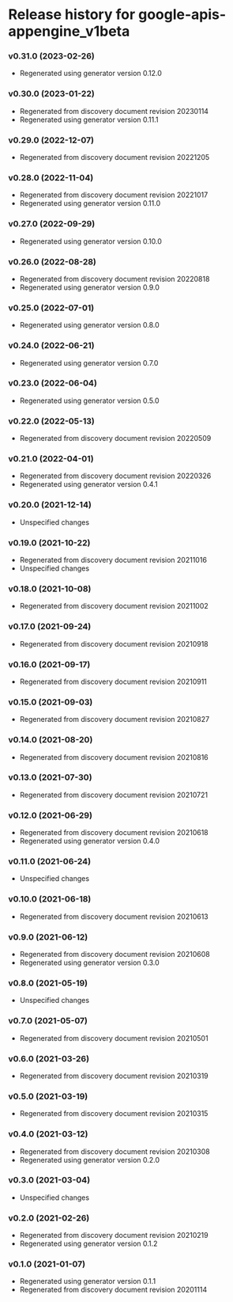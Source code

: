 # Release history for google-apis-appengine_v1beta

### v0.31.0 (2023-02-26)

* Regenerated using generator version 0.12.0

### v0.30.0 (2023-01-22)

* Regenerated from discovery document revision 20230114
* Regenerated using generator version 0.11.1

### v0.29.0 (2022-12-07)

* Regenerated from discovery document revision 20221205

### v0.28.0 (2022-11-04)

* Regenerated from discovery document revision 20221017
* Regenerated using generator version 0.11.0

### v0.27.0 (2022-09-29)

* Regenerated using generator version 0.10.0

### v0.26.0 (2022-08-28)

* Regenerated from discovery document revision 20220818
* Regenerated using generator version 0.9.0

### v0.25.0 (2022-07-01)

* Regenerated using generator version 0.8.0

### v0.24.0 (2022-06-21)

* Regenerated using generator version 0.7.0

### v0.23.0 (2022-06-04)

* Regenerated using generator version 0.5.0

### v0.22.0 (2022-05-13)

* Regenerated from discovery document revision 20220509

### v0.21.0 (2022-04-01)

* Regenerated from discovery document revision 20220326
* Regenerated using generator version 0.4.1

### v0.20.0 (2021-12-14)

* Unspecified changes

### v0.19.0 (2021-10-22)

* Regenerated from discovery document revision 20211016
* Unspecified changes

### v0.18.0 (2021-10-08)

* Regenerated from discovery document revision 20211002

### v0.17.0 (2021-09-24)

* Regenerated from discovery document revision 20210918

### v0.16.0 (2021-09-17)

* Regenerated from discovery document revision 20210911

### v0.15.0 (2021-09-03)

* Regenerated from discovery document revision 20210827

### v0.14.0 (2021-08-20)

* Regenerated from discovery document revision 20210816

### v0.13.0 (2021-07-30)

* Regenerated from discovery document revision 20210721

### v0.12.0 (2021-06-29)

* Regenerated from discovery document revision 20210618
* Regenerated using generator version 0.4.0

### v0.11.0 (2021-06-24)

* Unspecified changes

### v0.10.0 (2021-06-18)

* Regenerated from discovery document revision 20210613

### v0.9.0 (2021-06-12)

* Regenerated from discovery document revision 20210608
* Regenerated using generator version 0.3.0

### v0.8.0 (2021-05-19)

* Unspecified changes

### v0.7.0 (2021-05-07)

* Regenerated from discovery document revision 20210501

### v0.6.0 (2021-03-26)

* Regenerated from discovery document revision 20210319

### v0.5.0 (2021-03-19)

* Regenerated from discovery document revision 20210315

### v0.4.0 (2021-03-12)

* Regenerated from discovery document revision 20210308
* Regenerated using generator version 0.2.0

### v0.3.0 (2021-03-04)

* Unspecified changes

### v0.2.0 (2021-02-26)

* Regenerated from discovery document revision 20210219
* Regenerated using generator version 0.1.2

### v0.1.0 (2021-01-07)

* Regenerated using generator version 0.1.1
* Regenerated from discovery document revision 20201114

